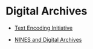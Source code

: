 # Digital Archives

* [Text Encoding Initiative](/digital-archives/tei.md)

* [NINES and Digital Archives](/digital-archives/nines.md)